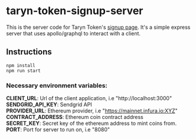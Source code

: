 # taryn-token-signup-server

This is the server code for Taryn Token's [signup page](http://taryn.trusttoken.com/). It's a simple express server that uses apollo/graphql to interact with a client.

## Instructions

```
npm install
npm run start
```

### Necessary environment variables:  

**CLIENT_URL**: Url of the client application, i.e "http://localhost:3000"  
**SENDGRID_API_KEY**: Sendgrid API  
**PROVIDER_URL**: Ethereum provider, i.e "https://mainnet.infura.io:XYZ"  
**CONTRACT_ADDRESS**: Ethereum coin contract address  
**SECRET_KEY**: Secret key of the ethereum address to mint coins from.  
**PORT**: Port for server to run on, i.e "8080"
